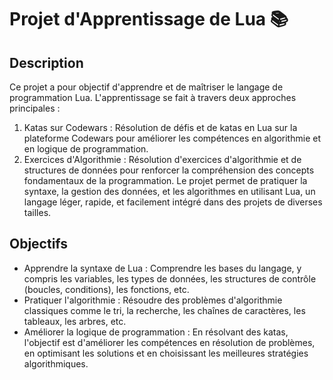 # Projet d'Apprentissage de Lua 📚
 ## Description
Ce projet a pour objectif d'apprendre et de maîtriser le langage de programmation Lua. L'apprentissage se fait à travers deux approches principales :

1. Katas sur Codewars : Résolution de défis et de katas en Lua sur la plateforme Codewars pour améliorer les compétences en algorithmie et en logique de programmation.
2. Exercices d'Algorithmie : Résolution d'exercices d'algorithmie et de structures de données pour renforcer la compréhension des concepts fondamentaux de la programmation.
Le projet permet de pratiquer la syntaxe, la gestion des données, et les algorithmes en utilisant Lua, un langage léger, rapide, et facilement intégré dans des projets de diverses tailles.

 ## Objectifs
 - Apprendre la syntaxe de Lua : Comprendre les bases du langage, y compris les variables, les types de données, les structures de contrôle (boucles, conditions), les fonctions, etc.
 - Pratiquer l'algorithmie : Résoudre des problèmes d'algorithmie classiques comme le tri, la recherche, les chaînes de caractères, les tableaux, les arbres, etc.
 - Améliorer la logique de programmation : En résolvant des katas, l'objectif est d'améliorer les compétences en résolution de problèmes, en optimisant les solutions et en choisissant les meilleures stratégies algorithmiques.